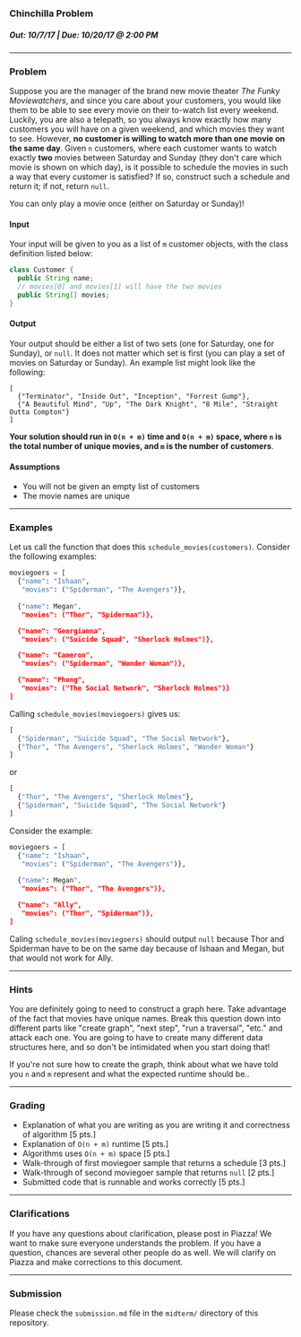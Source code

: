 ### Chinchilla Problem
##### Out: 10/7/17 | Due: 10/20/17 @ 2:00 PM
___
### Problem
Suppose you are the manager of the brand new movie theater *The Funky Moviewatchers*, and since you care about your customers, you would like them to be able to see every movie on their to-watch list every weekend. Luckily, you are also a telepath, so you always know exactly how many customers you will have on a given weekend, and which movies they want to see. However, **no customer is willing to watch more than one movie on the same day**. Given `n` customers, where each customer wants to watch exactly **two** movies between Saturday and Sunday (they don't care which movie is shown on which day), is it possible to schedule the movies in such a way that every customer is satisfied? If so, construct such a schedule and return it; if not, return `null`.

You can only play a movie once (either on Saturday or Sunday)!

#### Input
Your input will be given to you as a list of `m` customer objects, with the class definition listed below:

```java
class Customer {
  public String name;
  // movies[0] and movies[1] will have the two movies
  public String[] movies;
}
```

#### Output
Your output should be either a list of two sets (one for Saturday, one for Sunday), or `null`. It does not matter which set is first (you can play a set of movies on Saturday or Sunday). An example list might look like the following:

```
[
  {"Terminator", "Inside Out", "Inception", "Forrest Gump"},
  {"A Beautiful Mind", "Up", "The Dark Knight", "8 Mile", "Straight Outta Compton"}
]
```
**Your solution should run in `O(n + m)` time and `O(n + m)` space, where `n` is the total number of unique movies, and `m` is the number of customers**.

#### Assumptions
- You will not be given an empty list of customers
- The movie names are unique

____

### Examples
Let us call the function that does this `schedule_movies(customers)`. Consider the following examples:

```python
moviegoers = [
  {"name": "Ishaan",
   "movies": ("Spiderman", "The Avengers")},
  
  {"name": Megan",
   "movies": ("Thor", "Spiderman")},

  {"name": "Georgianna",
   "movies": ("Suicide Squad", "Sherlock Holmes")},

  {"name": "Cameron",
   "movies": ("Spiderman", "Wonder Woman")},

  {"name": "Phong",
   "movies": ("The Social Network", "Sherlock Holmes")}
]
```
Calling `schedule_movies(moviegoers)` gives us:
```python
[
  {"Spiderman", "Suicide Squad", "The Social Network"},
  {"Thor", "The Avengers", "Sherlock Holmes", "Wonder Woman"}
]
```
or
```python
[
  {"Thor", "The Avengers", "Sherlock Holmes"},
  {"Spiderman", "Suicide Squad", "The Social Network"}
]
```
Consider the example:
```python
moviegoers = [
  {"name": "Ishaan",
   "movies": ("Spiderman", "The Avengers")},
  
  {"name": Megan",
   "movies": ("Thor", "The Avengers")},

  {"name": "Ally",
   "movies": ("Thor", "Spiderman")},
]
```
Caling `schedule_movies(moviegoers)` should output `null` because Thor and Spiderman have to be on the same day because of Ishaan and Megan, but that would not work for Ally.

___
### Hints
You are definitely going to need to construct a graph here. Take advantage of the fact that movies have unique names. Break this question down into different parts like "create graph", "next step", "run a traversal", "etc." and attack each one. You are going to have to create many different data structures here, and so don't be intimidated when you start doing that!

If you're not sure how to create the graph, think about what we have told you `n` and `m` represent and what the expected runtime should be..

___
### Grading
- Explanation of what you are writing as you are writing it and correctness of algorithm [5 pts.]
- Explanation of `O(n + m)` runtime [5 pts.]
- Algorithms uses `O(n + m)` space [5 pts.]
- Walk-through of first moviegoer sample that returns a schedule [3 pts.]
- Walk-through of second moviegoer sample that returns `null` [2 pts.]
- Submitted code that is runnable and works correctly [5 pts.]

___
### Clarifications
If you have any questions about clarification, please post in Piazza! We want to make sure everyone understands the problem. If you have a question, chances are several other people do as well. We will clarify on Piazza and make corrections to this document.

___
### Submission
Please check the `submission.md` file in the `midterm/` directory of this repository.
